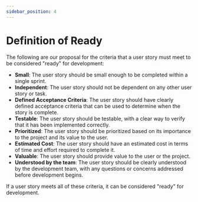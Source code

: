 ```yaml
---
sidebar_position: 4
---
```


# Definition of Ready

The following are our proposal for the criteria that a user story must meet to be considered "ready" for development:

- **Small**: The user story should be small enough to be completed within a single sprint.
- **Independent**: The user story should not be dependent on any other user story or task.
- **Defined Acceptance Criteria**: The user story should have clearly defined acceptance criteria that can be used to determine when the story is complete.
- **Testable**: The user story should be testable, with a clear way to verify that it has been implemented correctly.
- **Prioritized**: The user story should be prioritized based on its importance to the project and its value to the user.
- **Estimated Cost**: The user story should have an estimated cost in terms of time and effort required to complete it.
- **Valuable**: The user story should provide value to the user or the project.
- **Understood by the team**: The user story should be clearly understood by the development team, with any questions or concerns addressed before development begins.

If a user story meets all of these criteria, it can be considered "ready" for development.
